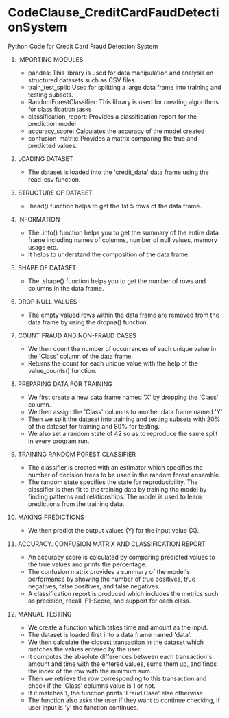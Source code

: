 # CodeClause_CreditCardFaudDetectionSystem
Python Code for Credit Card Fraud Detection System

1. IMPORTING MODULES
   - pandas: This library is used for data manipulation and analysis on structured datasets such as CSV files.
   - train_test_split: Used for splitting a large data frame into training and testing subsets.
   - RandomForestClassifier: This library is used for creating algorithms for classification tasks
   - classification_report: Provides a classification report for the prediction model
   - accuracy_score: Calculates the accuracy of the model created
   - confusion_matrix: Provides a matrix comparing the true and predicted values.
        
2. LOADING DATASET
   - The dataset is loaded into the 'credit_data' data frame using the read_csv function.
     
3. STRUCTURE OF DATASET
   - .head() function helps to get the 1st 5 rows of the data frame.
     
4. INFORMATION
   - The .info() function helps you to get the summary of the entire data frame including names of columns, number of null values, memory usage etc.
   - It helps to understand the composition of the data frame.
     
5. SHAPE OF DATASET
   - The .shape() function helps you to get the number of rows and columns in the data frame.
     
6. DROP NULL VALUES
   - The empty valued rows within the data frame are removed from the data frame by using the dropna() function.
     
7. COUNT FRAUD AND NON-FRAUD CASES
   - We then count the number of occurrences of each unique value in the 'Class' column of the data frame.
   - Returns the count for each unique value with the help of the value_counts() function.
     
8. PREPARING DATA FOR TRAINING
   - We first create a new data frame named 'X' by dropping the 'Class' column.
   - We then assign the 'Class' columns to another data frame named 'Y'
   - Then we split the dataset into training and testing subsets with 20% of the dataset for training and 80% for testing.
   - We also set a random state of 42 so as to reproduce the same split in every program run.
     
9. TRAINING RANDOM FOREST CLASSIFIER
    - The classifier is created with an estimator which specifies the number of decision trees to be used in the random forest ensemble.
    - The random state specifies the state for reproducibility.
      The classifier is then fit to the training data by training the model by finding patterns and relationships.
      The model is used to learn predictions from the training data.
      
10. MAKING PREDICTIONS
    - We then predict the output values (Y) for the input value (X).
      
11. ACCURACY. CONFUSION MATRIX AND CLASSIFICATION REPORT
    - An accuracy score is calculated by comparing predicted values to the true values and prints the percentage.
    - The confusion matrix provides a summary of the model's performance by showing the number of true positives, true negatives, false positives, and false negatives.
    - A classification report is produced which includes the metrics such as precision, recall, F1-Score, and support for each class.
      
12. MANUAL TESTING
     - We create a function which takes time and amount as the input.
     - The dataset is loaded first into a data frame named 'data'.
     - We then calculate the closest transaction in the dataset which matches the values entered by the user.
     -  It computes the absolute differences between each transaction's amount and time with the entered values, sums them up, and finds the index of the row with the minimum sum.
     -  Then we retrieve the row corresponding to this transaction and check if the 'Class' columns value is 1 or not.
     -  If it matches 1, the function prints 'Fraud Case' else otherwise.
     -  The function also asks the user if they want to continue checking, if user input is 'y' the function continues.
